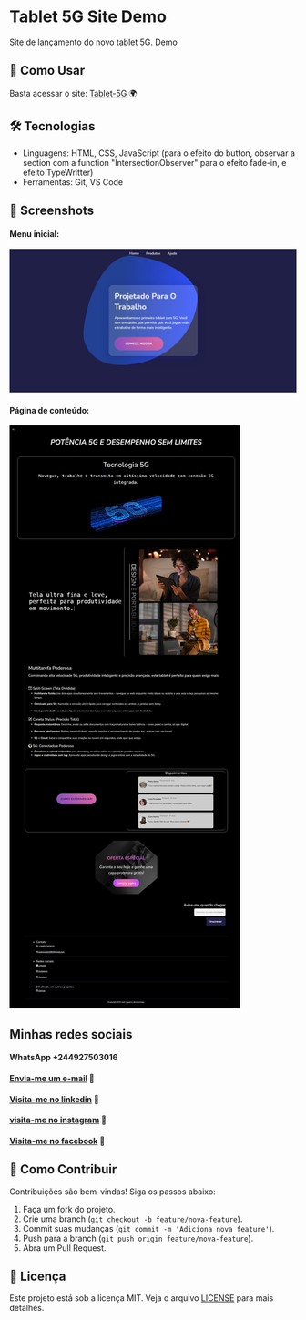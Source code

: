 # Tablet 5G Site Demo
 Site de lançamento do novo tablet 5G. Demo


## 🚀 Como Usar

Basta acessar o site: [Tablet-5G](https://tablet5g.netlify.app/) 🌍

## 🛠️ Tecnologias

- Linguagens: 
        HTML, 
        CSS, 
        JavaScript (para o efeito do button, observar a section com a function "IntersectionObserver" para o efeito fade-in, e efeito TypeWritter)
- Ferramentas: Git, VS Code

## 📸 Screenshots
#### Menu inicial:
![Imagem completo do site](img-para-README/img-para-readme2.jpeg)
#### Página de conteúdo:
![Imagem completo do site](img-para-README/img-para-readme.jpeg)

## Minhas redes sociais
#### WhatsApp +244927503016
#### [Envia-me um e-mail](mailto:joelnogueira080@gmail.com) 📧
#### [Visita-me no linkedin](https://linkedin.com/in/joel-nogueira) 👋
#### [visita-me no instagram](instagram.com/joelnogueira.com) 👋
#### [Visita-me no facebook](https://www.facebook.com/profile.php?id=61551343635224&sk=about) 👋

## 🤝 Como Contribuir

Contribuições são bem-vindas! Siga os passos abaixo:

1. Faça um fork do projeto.
2. Crie uma branch (`git checkout -b feature/nova-feature`).
3. Commit suas mudanças (`git commit -m 'Adiciona nova feature'`).
4. Push para a branch (`git push origin feature/nova-feature`).
5. Abra um Pull Request.

## 📄 Licença

Este projeto está sob a licença MIT. Veja o arquivo [LICENSE](LICENSE) para mais detalhes.
